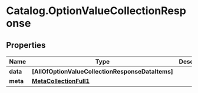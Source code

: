 # Catalog.OptionValueCollectionResponse

## Properties
Name | Type | Description | Notes
------------ | ------------- | ------------- | -------------
**data** | **[AllOfOptionValueCollectionResponseDataItems]** |  | [optional] 
**meta** | [**MetaCollectionFull1**](MetaCollectionFull1.md) |  | [optional] 
